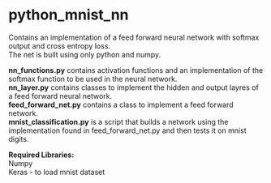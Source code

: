 # python_mnist_nn

Contains an implementation of a feed forward neural network with softmax output and cross entropy loss. <br />
The net is built using only python and numpy.

**nn_functions.py** contains activation functions and an implementation of the softmax function to be used in the neural network. <br />
**nn_layer.py** contains classes to implement the hidden and output layres of a feed forward neural network. <br />
**feed_forward_net.py** contains a class to implement a feed forward network. <br />
**mnist_classification.py** is a script that builds a network using the implementation found in feed_forward_net.py and then tests it on mnist digits. <br />

**Required Libraries:** <br />
Numpy <br />
Keras - to load mnist dataset <br />
